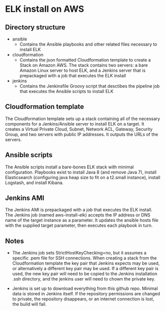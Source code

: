 # ELK install on AWS

## Directory structure

* ansible
	* Contains the Ansible playbooks and other related files necessary to install ELK
* cloudformation
	* Contains the json formatted Cloudformation template to create a Stack on Amazon AWS. The stack contains two servers: a bare Amazon Linux server to host ELK, and a Jenkins server that is prepackaged with a job that executes the ELK install
* jenkins
	* Contains the Jenkinsfile Groovy script that desctibes the pipeline job that executes the Ansible scripts to install ELK

## Cloudformation template

The Cloudformation template sets up a stack containing all of the necessary components for a Jenkins/Ansible server to install ELK on a target. It creates a Virtual Private Cloud, Subnet, Network ACL, Gateway, Security Group, and two servers with public IP addresses. It outputs the URLs of the servers.

## Ansible scripts

The Ansible scripts install a bare-bones ELK stack with minimal configuration. Playbooks exist to install Java 8 (and remove Java 7), install Elasticsearch (configuring java heap size to fit on a t2.small instance), install Logstash, and install Kibana. 

## Jenkins AMI

The Jenkins AMI is prepackaged with a job that executes the ELK install. The Jenkins job (named aws-install-elk) accepts the IP address or DNS name of the target instance as a parameter. It updates the ansible hosts file with the supplied target parameter, then executes each playbook in turn.

## Notes

* The Jenkins job sets StrictHostKeyChecking=no, but it assumes a specific .pem file for SSH connections. When creating a stack from the Cloudformation template the key pair that Jenkins expects may be used, or alternatively a different key pair may be used. If a different key pair is used, the new key pair will need to be copied to the Jenkins installation .ssh directory, and the jenkins user will need to chown the private key.

* Jenkins is set up to download everything from this github repo. Minimal data is stored in Jenkins itself. If the repository permissions are changed to private, the repository disappears, or an internet connection is lost, the build will fail.